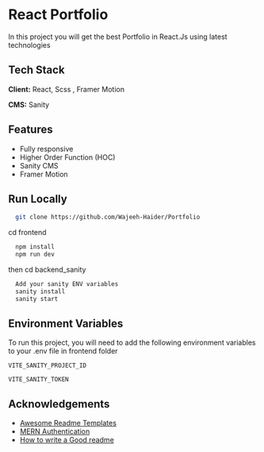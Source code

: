 
# React Portfolio 

In this project you will get the best Portfolio in React.Js using latest technologies


## Tech Stack

**Client:** React, Scss , Framer Motion

**CMS:** Sanity


## Features

- Fully responsive
- Higher Order Function (HOC)
- Sanity CMS
- Framer Motion


## Run Locally


```bash
  git clone https://github.com/Wajeeh-Haider/Portfolio
```
cd frontend
```bash
  npm install
  npm run dev
```

then cd backend_sanity

```bash
  Add your sanity ENV variables
  sanity install
  sanity start
  ```
## Environment Variables

To run this project, you will need to add the following environment variables to your .env file in frontend folder

`VITE_SANITY_PROJECT_ID`

`VITE_SANITY_TOKEN`


## Acknowledgements

 - [Awesome Readme Templates](https://github.com/Wajeeh-Haider/Wajeeh-Haider)
 - [MERN Authentication](https://github.com/Wajeeh-Haider/mern-authentication)
 - [How to write a Good readme](https://github.com/Wajeeh-Haider/Wajeeh-Haider)

